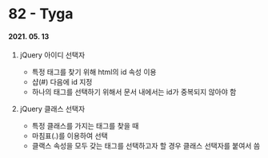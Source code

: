 82 - Tyga
========
#### 2021. 05. 13

1. jQuery 아이디 선택자
    - 특정 태그를 찾기 위해 html의 id 속성 이용 
    - 샵(#) 다음에 id 지정
    - 하나의 태그를 선택하기 위해서 문서 내에서는 id가 중복되지 않아야 함

2. jQuery 클래스 선택자
    - 특정 클래스를 가지는 태그를 찾을 때
    - 마침표(.)를 이용하여 선택
    - 클랙스 속성을 모두 갖는 태그를 선택하고자 할 경우 클래스 선택자를 붙여서 씀